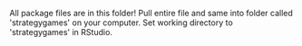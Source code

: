 All package files are in this folder! Pull entire file and same into folder called 'strategygames' on your computer. 
Set working directory to 'strategygames' in RStudio.
